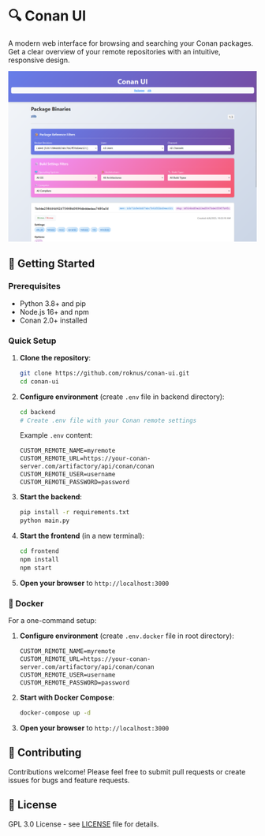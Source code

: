 # 🔍 Conan UI

A modern web interface for browsing and searching your Conan packages. Get a clear overview of your remote repositories with an intuitive, responsive design.

<img src="doc/package_binaries.png" alt="Package Binaries Screenshot" style="max-height: 400px;">

## 🚀 Getting Started

### Prerequisites
- Python 3.8+ and pip
- Node.js 16+ and npm
- Conan 2.0+ installed

### Quick Setup

1. **Clone the repository**:
   ```bash
   git clone https://github.com/roknus/conan-ui.git
   cd conan-ui
   ```

2. **Configure environment** (create `.env` file in backend directory):
   ```bash
   cd backend
   # Create .env file with your Conan remote settings
   ```
   
   Example `.env` content:
   ```env
   CUSTOM_REMOTE_NAME=myremote
   CUSTOM_REMOTE_URL=https://your-conan-server.com/artifactory/api/conan/conan
   CUSTOM_REMOTE_USER=username
   CUSTOM_REMOTE_PASSWORD=password
   ```

3. **Start the backend**:
   ```bash
   pip install -r requirements.txt
   python main.py
   ```

4. **Start the frontend** (in a new terminal):
   ```bash
   cd frontend
   npm install
   npm start
   ```

5. **Open your browser** to `http://localhost:3000`

### 🐳 Docker

For a one-command setup:

1. **Configure environment** (create `.env.docker` file in root directory):
   ```env
   CUSTOM_REMOTE_NAME=myremote
   CUSTOM_REMOTE_URL=https://your-conan-server.com/artifactory/api/conan/conan
   CUSTOM_REMOTE_USER=username
   CUSTOM_REMOTE_PASSWORD=password
   ```

2. **Start with Docker Compose**:
   ```bash
   docker-compose up -d
   ```

3. **Open your browser** to `http://localhost:3000`

## 🤝 Contributing

Contributions welcome! Please feel free to submit pull requests or create issues for bugs and feature requests.

## 📝 License

GPL 3.0 License - see [LICENSE](LICENSE) file for details.
